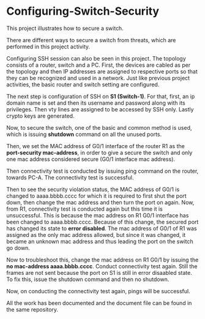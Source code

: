 # Configuring-Switch-Security
This project illustrates how to secure a switch.

There are different ways to secure a switch from threats, which are performed in this project activity. 

Configuring SSH session can also be seen in this project. The topology consists of a router, switch and a PC. First, the devices are cabled as per the topology and then IP addresses are assigned to respective ports so that they can be recognized and used in a network. Just like previous project activities, the basic router and switch setting are configured. 

The next step is configuration of SSH on **S1 (Switch-1)**. For that, first, an ip domain name is set and then its username and password along with its privileges. Then vty lines are assigned to be accessed by SSH only. Lastly crypto keys are generated. 

Now, to secure the switch, one of the basic and common method is used, which is issuing **shutdown** command on all the unused ports. 

Then, we set the MAC address of G0/1 interface of the router R1 as the **port-security mac-address**, in order to give a secure the switch and only one mac address considered secure (G0/1 interface mac address). 

Then connectivity test is conducted by issuing ping command on the router, towards PC-A. The connectivity test is successful. 

Then to see the security violation status, the MAC address of G0/1 is changed to aaaa.bbbb.cccc for which it is required to first shut the port down, then change the mac address and then turn the port on again. Now, from R1, connectivity test is conducted again but this time it is unsuccessful. This is because the mac address on R1 G0/1 interface has been changed to aaaa.bbbb.cccc. Because of this change, the secured port has changed its state to **error disabled**. The mac address of G0/1 of R1 was assigned as the only mac address allowed, but since it was changed, it became an unknown mac address and thus leading the port on the switch go down. 

Now to troubleshoot this, change the mac address on R1 G0/1 by issuing the **no mac-address aaaa.bbbb.cccc**. Conduct connectivity test again. Still the frames are not sent because the port on S1 is still in error disaabled state. To fix this, issue the shutdown command and then no shutdown. 

Now, on conducting the connectivity test again, pings will be successful. 

All the work has been documented and the document file can be found in the same repository.
